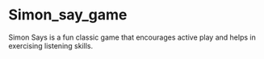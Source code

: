 # Simon_say_game
Simon Says is a fun classic game that encourages active play and helps in exercising listening skills. 
